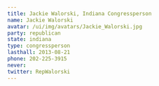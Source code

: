 ```yaml
---
title: Jackie Walorski, Indiana Congressperson
name: Jackie Walorski
avatar: /ui/img/avatars/Jackie_Walorski.jpg
party: republican
state: indiana
type: congressperson
lasthall: 2013-08-21
phone: 202-225-3915
never: 
twitter: RepWalorski
---
```

